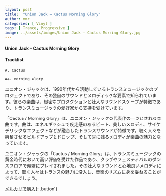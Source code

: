 ```yaml
---
layout: post
title:  "Union Jack – Cactus Morning Glory"
author: mmr
categories: [ Vinyl ]
tags: [ Trance, Progressive ]
image: ../assets/images/Union Jack – Cactus Morning Glory.jpg
---
```


#### Union Jack – Cactus Morning Glory

#### Tracklist
```md
A. Cactus

AA. Morning Glory
```

ユニオン・ジャックは、1990年代から活動しているトランスミュージックのプロジェクトであり、その独自のサウンドとメロディックな要素で知られています。彼らの楽曲は、緻密なプロダクションと壮大なサウンドスケープが特徴であり、トランスミュージックの愛好家から支持を受けています。

「Cactus / Morning Glory」は、ユニオン・ジャックの代表作の一つとされる楽曲です。曲は、エネルギッシュで疾走感のあるビート、美しいメロディ、サイケデリックなエフェクトなどが融合したトランスサウンドが特徴です。聴く人々を興奮させるビルドアップとドロップ、そして耳に残るメロディが楽曲の魅力となっています。

ユニオン・ジャックの「Cactus / Morning Glory」は、トランスミュージックの黄金時代において高い評価を受けた作品であり、クラブやフェスティバルのダンスフロアで頻繁にプレイされました。その壮大なサウンドと心地良いメロディによって、聴く人々はトランスの魅力に没入し、音楽のリズムに身を委ねることができるでしょう。



[メルカリで購入](https://jp.mercari.com/item/m81782293125){: .button1}

